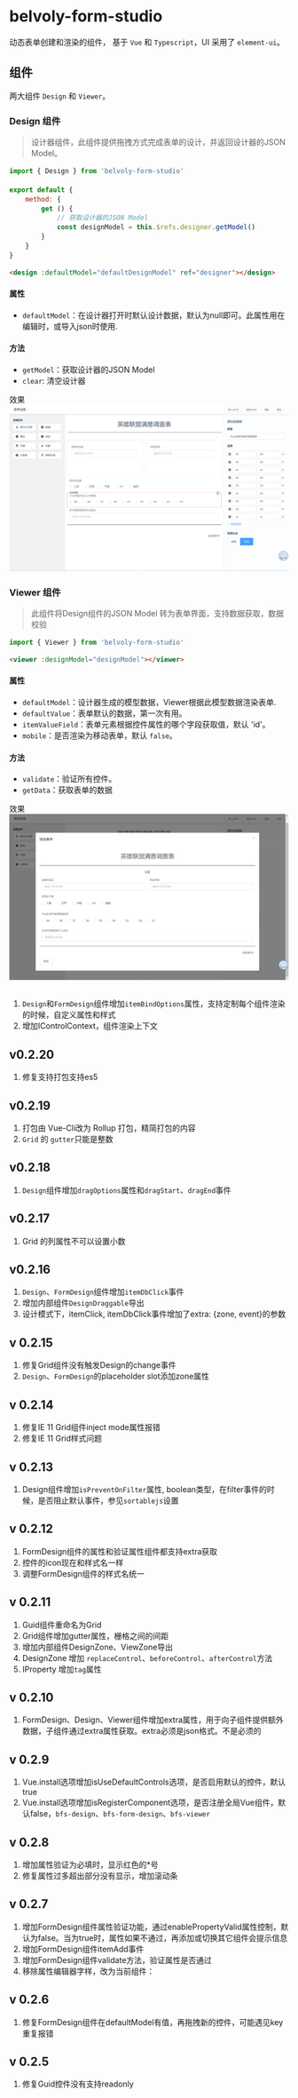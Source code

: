 # belvoly-form-studio

动态表单创建和渲染的组件， 基于 `Vue` 和 `Typescript`，UI 采用了 `element-ui`。

## 组件
两大组件 `Design` 和 `Viewer`。

### Design 组件
> 设计器组件，此组件提供拖拽方式完成表单的设计，并返回设计器的JSON Model。

```javascript
import { Design } from 'belvoly-form-studio'

export default {
    method: {
        get () {
            // 获取设计器的JSON Model
            const designModel = this.$refs.designer.getModel()
        }
    }
}
```
```html
<design :defaultModel="defaultDesignModel" ref="designer"></design>
```
#### 属性
- `defaultModel`：在设计器打开时默认设计数据，默认为null即可。此属性用在编辑时，或导入json时使用.
#### 方法  
- `getModel`：获取设计器的JSON Model
- `clear`: 清空设计器


效果
![design](./doc/img/design.png)

### Viewer 组件
> 此组件将Design组件的JSON Model 转为表单界面，支持数据获取，数据校验

```javascript
import { Viewer } from 'belvoly-form-studio'
```
```html
<viewer :designModel="designModel"></viewer>
```
#### 属性
- `defaultModel`：设计器生成的模型数据，Viewer根据此模型数据渲染表单.
- `defaultValue`：表单默认的数据，第一次有用。
- `itemValueField`：表单元素根据控件属性的哪个字段获取值，默认 'id'。
- `mobile`：是否渲染为移动表单，默认 `false`。
#### 方法
- `validate`：验证所有控件。
- `getData`：获取表单的数据

效果
![img](./doc/img/formviewer.png)

## 
1. `Design`和`FormDesign`组件增加`itemBindOptions`属性，支持定制每个组件渲染的时候，自定义属性和样式
2. 增加IControlContext，组件渲染上下文
## v0.2.20
1. 修复支持打包支持es5

## v0.2.19
1.  打包由 Vue-Cli改为 Rollup 打包，精简打包的内容
2. `Grid` 的 `gutter`只能是整数

## v0.2.18
1. `Design`组件增加`dragOptions`属性和`dragStart`、`dragEnd`事件

## v0.2.17
1. Grid 的列属性不可以设置小数

## v0.2.16
1. `Design`、`FormDesign`组件增加`itemDbClick`事件
2. 增加内部组件`DesignDraggable`导出
3. 设计模式下，itemClick, itemDbClick事件增加了extra: {zone, event}的参数

## v 0.2.15
1. 修复Grid组件没有触发Design的change事件
2. `Design`、`FormDesign`的placeholder slot添加zone属性

## v 0.2.14
1. 修复IE 11 Grid组件inject mode属性报错
2. 修复IE 11 Grid样式问题

## v 0.2.13
1. Design组件增加`isPreventOnFilter`属性, boolean类型，在filter事件的时候，是否阻止默认事件，参见`sortablejs`设置

## v 0.2.12
1. FormDesign组件的属性和验证属性组件都支持extra获取
2. 控件的icon现在和样式名一样
3. 调整FormDesign组件的样式名统一

## v 0.2.11
1. Guid组件重命名为Grid
2. Grid组件增加gutter属性，栅格之间的间距
3. 增加内部组件DesignZone、ViewZone导出
4. DesignZone 增加 `replaceControl`、`beforeControl`、`afterControl`方法
5. IProperty 增加`tag`属性

## v 0.2.10
1. FormDesign、Design、Viewer组件增加extra属性，用于向子组件提供额外数据，子组件通过extra属性获取。extra必须是json格式。不是必须的

## v 0.2.9
1. Vue.install选项增加isUseDefaultControls选项，是否启用默认的控件，默认true
2. Vue.install选项增加isRegisterComponent选项，是否注册全局Vue组件，默认false，`bfs-design`、`bfs-form-design`、`bfs-viewer`

## v 0.2.8
1. 增加属性验证为必填时，显示红色的*号
2. 修复属性过多超出部分没有显示，增加滚动条

## v 0.2.7
1. 增加FormDesign组件属性验证功能，通过enablePropertyValid属性控制，默认为false。当为true时，属性如果不通过，再添加或切换其它组件会提示信息
2. 增加FormDesign组件itemAdd事件
3. 增加FormDesign组件validate方法，验证属性是否通过
4. 移除属性编辑器字样，改为当前组件：

## v 0.2.6
1. 修复FormDesign组件在defaultModel有值，再拖拽新的控件，可能遇见key重复报错

## v 0.2.5
1. 修复Guid控件没有支持readonly